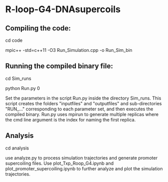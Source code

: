 # R-loop-G4-DNAsupercoils

## Compiling the code:

cd code

mpic++ -std=c++11 -O3 Run_Simulation.cpp -o Run_Sim_bin

## Running the compiled binary file:

cd Sim_runs

python Run.py 0

Set the parameters in the script Run.py inside the directory Sim_runs. 
This script creates the folders "inputfiles" and "outputfiles" and sub-directories "RUN_..." corresponding to each parameter set, and then executes the compiled binary. 
Run.py uses mpirun to generate multiple replicas where the cmd line argument is the index for naming the first replica.

## Analysis

cd analysis

use analyze.py to process simulation trajectories and generate promoter supercoiling files.
Use plot_Txp_Roop_G4.ipynb and plot_promoter_supercoiling.ipynb to further analyze and plot the simulation trajectories.
